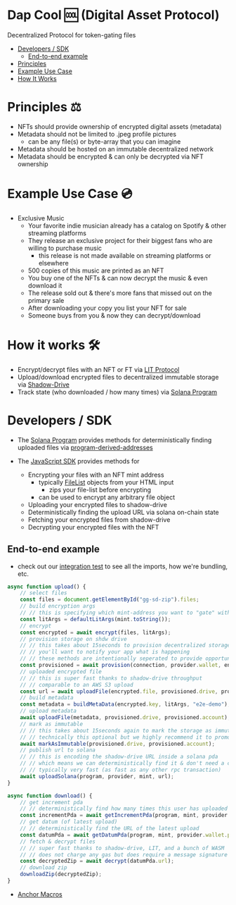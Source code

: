 # Dap Cool 🆒 (Digital Asset Protocol)

Decentralized Protocol for token-gating files

* [Developers / SDK](#developers--sdk)
    * [End-to-end example](#end-to-end-example)
* [Principles](#principles-)
* [Example Use Case](#example-use-case-)
* [How It Works](#how-it-works-)

# Principles ⚖️

* NFTs should provide ownership of encrypted digital assets (metadata)
* Metadata should not be limited to .jpeg profile pictures
    * can be any file(s) or byte-array that you can imagine
* Metadata should be hosted on an immutable decentralized network
* Metadata should be encrypted & can only be decrypted via NFT ownership

# Example Use Case 💿

* Exclusive Music
    * Your favorite indie musician already has a catalog on Spotify & other streaming platforms
    * They release an exclusive project for their biggest fans who are willing to purchase music
        * this release is not made available on streaming platforms or elsewhere
    * 500 copies of this music are printed as an NFT
    * You buy one of the NFTs & can now decrypt the music & even download it
    * The release sold out & there's more fans that missed out on the primary sale
    * After downloading your copy you list your NFT for sale
    * Someone buys from you & now they can decrypt/download

# How it works 🛠️

* Encrypt/decrypt files with an NFT or FT via [LIT Protocol](https://litprotocol.com/)
* Upload/download encrypted files to decentralized immutable storage
  via [Shadow-Drive](https://docs.genesysgo.com/shadow/)
* Track state (who downloaded / how many times) via [Solana Program](./programs/dap-protocol/src/lib.rs)

# Developers / SDK

* The [Solana Program](./programs/dap-protocol/src/lib.rs) provides methods for deterministically finding uploaded files
  via [program-derived-addresses](https://docs.solana.com/developing/programming-model/calling-between-programs#hash-based-generated-program-addresses)

* The [JavaScript SDK](./sdk/src/index.js) provides methods for
    * Encrypting your files with an NFT mint address
        * typically [FileList](https://developer.mozilla.org/en-US/docs/Web/API/FileList) objects from your HTML input
            * zips your file-list before encrypting
        * can be used to encrypt any arbitrary file object
    * Uploading your encrypted files to shadow-drive
    * Deterministically finding the upload URL via solana on-chain state
    * Fetching your encrypted files from shadow-drive
    * Decrypting your encrypted files with the NFT

## End-to-end example

* check out our [integration test](./it/src/index.js) to see all the imports, how we're bundling, etc.

```javascript
async function upload() {
    // select files
    const files = document.getElementById("gg-sd-zip").files;
    // build encryption args
    // // this is specifying which mint-address you want to "gate" with
    const litArgs = defaultLitArgs(mint.toString());
    // encrypt
    const encrypted = await encrypt(files, litArgs);
    // provision storage on shdw drive
    // // this takes about 15seconds to provision decentralized storage
    // // you'll want to notify your app what is happening
    // // these methods are intentionally seperated to provide opportunity to notify progress
    const provisioned = await provision(connection, provider.wallet, encrypted.file);
    // uploaded encrypted file
    // // this is super fast thanks to shadow-drive throughput
    // // comparable to an AWS S3 upload
    const url = await uploadFile(encrypted.file, provisioned.drive, provisioned.account);
    // build metadata
    const metadata = buildMetaData(encrypted.key, litArgs, "e2e-demo");
    // upload metadata
    await uploadFile(metadata, provisioned.drive, provisioned.account);
    // mark as immutable
    // // this takes about 15seconds again to mark the storage as immutable
    // // technically this optional but we highly recommend it to promote web3 ethos
    await markAsImmutable(provisioned.drive, provisioned.account);
    // publish url to solana
    // // this is encoding the shadow-drive URL inside a solana pda
    // // which means we can deterministically find it & don't need a centralized index
    // // typically very fast (as fast as any other rpc transaction)
    await uploadSolana(program, provider, mint, url);
}

async function download() {
    // get increment pda
    // // deterministically find how many times this user has uploaded behind this mint
    const incrementPda = await getIncrementPda(program, mint, provider.wallet.publicKey);
    // get datum (of latest upload)
    // // deterministically find the URL of the latest upload
    const datumPda = await getDatumPda(program, mint, provider.wallet.publicKey, incrementPda.increment);
    // fetch & decrypt files
    // // super fast thanks to shadow-drive, LIT, and a bunch of WASM
    // // does not charge any gas but does require a message signature (to prove ownership of the mint)
    const decryptedZip = await decrypt(datumPda.url);
    // download zip
    downloadZip(decryptedZip);
}
```

* [Anchor Macros](https://docs.rs/anchor-lang/latest/anchor_lang/derive.Accounts.html)
